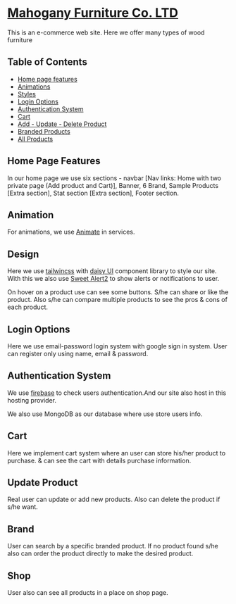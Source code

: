 # [Mahogany Furniture Co. LTD](https://mahogany-furniture-mnh.web.app/)

This is an e-commerce web site. Here we offer many types of wood furniture

## Table of Contents

- [Home page features](#Home-Page-Features)
- [Animations](#Animation)
- [Styles](#Design)
- [Login Options](#Login-Options)
- [Authentication System](#Authentication-System)
- [Cart](#Cart)
- [Add - Update - Delete Product](#Update-Product)
- [Branded Products](#Brand)
- [All Products](#Shop)

## Home Page Features

In our home page we use six sections - navbar [Nav links: Home with two private page (Add product and Cart)], Banner, 6 Brand, Sample Products [Extra section], Stat section [Extra section], Footer section.

## Animation

For animations, we use [Animate](https://animate.style/) in services.

## Design

Here we use [tailwincss](https://tailwindcss.com/) with [daisy UI](https://daisyui.com/) component library to style our site. With this we also use [Sweet Alert2](https://sweetalert2.github.io/) to show alerts or notifications to user.

On hover on a product use can see some buttons. S/he can share or like the product. Also s/he can compare multiple products to see the pros & cons of each product.

## Login Options

Here we use email-password login system with google sign in system. User can register only using name, email & password.

## Authentication System

We use [firebase](https://firebase.google.com/) to check users authentication.And our site also host in this hosting provider.

We also use MongoDB as our database where use store users info.

## Cart

Here we implement cart system where an user can store his/her product to purchase. & can see the cart with details purchase information.

## Update Product

Real user can update or add new products. Also can delete the product if s/he want.

## Brand

User can search by a specific branded product. If no product found s/he also can order the product directly to make the desired product.

## Shop

User also can see all products in a place on shop page.
